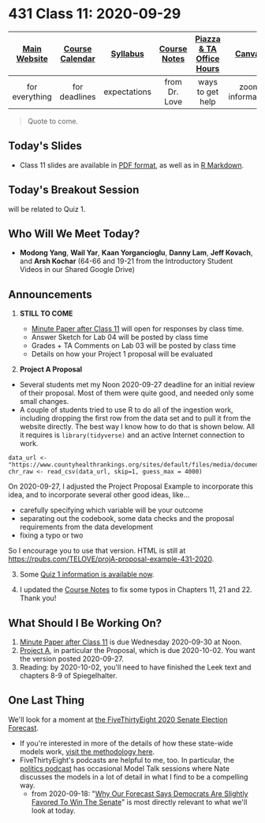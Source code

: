 # 431 Class 11: 2020-09-29

[Main Website](https://thomaselove.github.io/431/) | [Course Calendar](https://thomaselove.github.io/431/calendar.html) | [Syllabus](https://thomaselove.github.io/431-2020-syllabus/) | [Course Notes](https://thomaselove.github.io/431-notes/) | [Piazza & TA Office Hours](https://thomaselove.github.io/431/contact.html) | [Canvas](https://canvas.case.edu) | [Data and Code](https://thomaselove.github.io/431/data_index.html)
:-----------: | :--------------: | :----------: | :---------: | :-------------: | :-----------: | :------------:
for everything | for deadlines | expectations | from Dr. Love | ways to get help | zoom information | for downloads

> Quote to come.

## Today's Slides

- Class 11 slides are available in [PDF format](https://github.com/THOMASELOVE/431-2020/blob/master/classes/class11/431_class-11-slides_2020.pdf), as well as in [R Markdown](https://github.com/THOMASELOVE/431-2020/blob/master/classes/class11/431_class-11-slides_2020.Rmd).

## Today's Breakout Session

will be related to Quiz 1.

## Who Will We Meet Today?

- **Modong Yang**, **Wail Yar**, **Kaan Yorgancioglu**, **Danny Lam**, **Jeff Kovach**, and **Arsh Kochar** (64-66 and 19-21 from the Introductory Student Videos in our Shared Google Drive)

## Announcements

1. **STILL TO COME** 
    - [Minute Paper after Class 11](https://github.com/THOMASELOVE/431-2020/blob/master/minutepapers) will open for responses by class time.
    - Answer Sketch for Lab 04 will be posted by class time
    - Grades + TA Comments on Lab 03 will be posted by class time
    - Details on how your Project 1 proposal will be evaluated

2. **Project A Proposal** 

- Several students met my Noon 2020-09-27 deadline for an initial review of their proposal. Most of them were quite good, and needed only some small changes. 
- A couple of students tried to use R to do all of the ingestion work, including dropping the first row from the data set and to pull it from the website directly. The best way I know how to do that is shown below. All it requires is `library(tidyverse)` and an active Internet connection to work.

```
data_url <- "https://www.countyhealthrankings.org/sites/default/files/media/document/analytic_data2020_0.csv"
chr_raw <- read_csv(data_url, skip=1, guess_max = 4000)
```

On 2020-09-27, I adjusted the Project Proposal Example to incorporate this idea, and to incorporate several other good ideas, like...

- carefully specifying which variable will be your outcome
- separating out the codebook, some data checks and the proposal requirements from the data development
- fixing a typo or two

So I encourage you to use that version. HTML is still at https://rpubs.com/TELOVE/projA-proposal-example-431-2020.

3. Some [Quiz 1 information is available now](https://github.com/THOMASELOVE/431-2020/blob/master/quizzes/quiz1/quiz1.md).

4. I updated the [Course Notes](https://thomaselove.github.io/431-notes/) to fix some typos in Chapters 11, 21 and 22. Thank you!
  

## What Should I Be Working On?

1. [Minute Paper after Class 11](https://github.com/THOMASELOVE/431-2020/blob/master/minutepapers) is due Wednesday 2020-09-30 at Noon.
2. [Project A](https://thomaselove.github.io/431-2020-projectA/), in particular the Proposal, which is due 2020-10-02. You want the version posted 2020-09-27.
3. Reading: by 2020-10-02, you'll need to have finished the Leek text and chapters 8-9 of Spiegelhalter.

## One Last Thing

We'll look for a moment at [the FiveThirtyEight 2020 Senate Election Forecast](https://projects.fivethirtyeight.com/2020-election-forecast/senate/). 

- If you're interested in more of the details of how these state-wide models work, [visit the methodology here](https://fivethirtyeight.com/methodology/how-fivethirtyeights-house-and-senate-models-work/).
- FiveThirtyEight's podcasts are helpful to me, too. In particular, the [politics podcast](https://fivethirtyeight.com/tag/politics-podcast/) has occasional Model Talk sessions where Nate discusses the models in a lot of detail in what I find to be a compelling way.
    - from 2020-09-18: "[Why Our Forecast Says Democrats Are Slightly Favored To Win The Senate](https://fivethirtyeight.com/videos/why-our-forecast-says-democrats-are-slightly-favored-to-win-the-senate/)" is most directly relevant to what we'll look at today.
